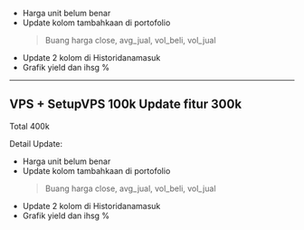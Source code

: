 - Harga unit belum benar
- Update kolom tambahkaan di portofolio
  > Buang harga close, avg_jual, vol_beli, vol_jual
- Update 2 kolom di Historidanamasuk
- Grafik yield dan ihsg %

-----


VPS + SetupVPS      100k
Update fitur        300k
-------------------------
Total               400k


Detail Update:
- Harga unit belum benar
- Update kolom tambahkaan di portofolio
  > Buang harga close, avg_jual, vol_beli, vol_jual
- Update 2 kolom di Historidanamasuk
- Grafik yield dan ihsg %

